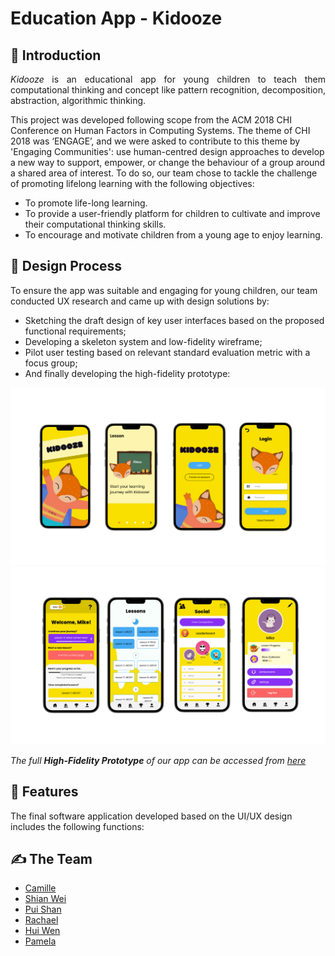 # Education App - Kidooze

## 🌱 Introduction
<p align="justify">
<i>Kidooze</i> is an educational app for young children to teach them computational thinking and concept like pattern recognition, decomposition, abstraction, algorithmic thinking. 

This project was developed following scope from the ACM 2018 CHI Conference on Human Factors in Computing Systems. The theme of CHI 2018 was ‘ENGAGE’, and we were asked to contribute to this theme by 'Engaging Communities': use human-centred design approaches to develop a new way to support, empower, or change the behaviour of a group around a shared area of interest. To do so, our team chose to tackle the challenge of promoting lifelong learning with the following objectives:

- To promote life-long learning.
- To provide a user-friendly platform for children to cultivate and improve their computational thinking skills.
- To encourage and motivate children from a young age to enjoy learning.
</p>

## 🍭 Design Process
To ensure the app was suitable and engaging for young children, our team conducted UX research and came up with design solutions by:
- Sketching the draft design of key user interfaces based on the proposed functional requirements;
- Developing a skeleton system and low-fidelity wireframe;
- Pilot user testing based on relevant standard evaluation metric with a focus group;
- And finally developing the high-fidelity prototype:

![Figma Prototype](/screenshots/figma.png)
![Figma Prototype](/screenshots/figma_2.png)

*The full <b>High-Fidelity Prototype</b> of our app can be accessed from [here](https://www.figma.com/proto/W1oq9er5jz3lZyLY83wMTh/EduApp---Kidooze?node-id=253-104&scaling=scale-down&page-id=1%3A10&starting-point-node-id=38%3A8&show-proto-sidebar=1)*

## 📌 Features
The final software application developed based on the UI/UX design includes the following functions:


## ✍ The Team

- [Camille](https://github.com/camillecamillecamillee)
- [Shian Wei](https://github.com/LiewShianWei)
- [Pui Shan](https://github.com/shan-liory)
- [Rachael](https://github.com/rmk525)
- [Hui Wen](https://github.com/hwen01)
- [Pamela](https://github.com/pamela-khoo)

